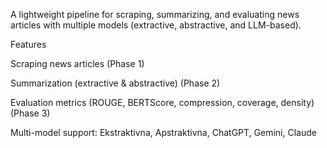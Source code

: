 A lightweight pipeline for scraping, summarizing, and evaluating news articles with multiple models (extractive, abstractive, and LLM-based).

Features

Scraping news articles (Phase 1)

Summarization (extractive & abstractive) (Phase 2)

Evaluation metrics (ROUGE, BERTScore, compression, coverage, density) (Phase 3)

Multi-model support: Ekstraktivna, Apstraktivna, ChatGPT, Gemini, Claude
